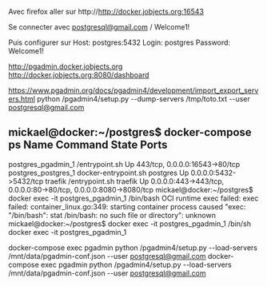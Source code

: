 
Avec firefox aller sur
http://http://docker.jobjects.org:16543

Se connecter avec postgresql@gmail.com / Welcome1!

Puis configurer sur
Host: postgres:5432
Login: postgres
Password: Welcome1!

http://pgadmin.docker.jobjects.org
http://docker.jobjects.org:8080/dashboard


https://www.pgadmin.org/docs/pgadmin4/development/import_export_servers.html
python /pgadmin4/setup.py --dump-servers /tmp/toto.txt --user postgresql@gmail.com

mickael@docker:~/postgres$ docker-compose ps
       Name                      Command              State                                Ports
------------------------------------------------------------------------------------------------------------------------------
postgres_pgadmin_1    /entrypoint.sh                  Up      443/tcp, 0.0.0.0:16543->80/tcp
postgres_postgres_1   docker-entrypoint.sh postgres   Up      0.0.0.0:5432->5432/tcp
traefik               /entrypoint.sh traefik          Up      0.0.0.0:443->443/tcp, 0.0.0.0:80->80/tcp, 0.0.0.0:8080->8080/tcp
mickael@docker:~/postgres$ docker exec -it postgres_pgadmin_1 /bin/bash
OCI runtime exec failed: exec failed: container_linux.go:349: starting container process caused "exec: \"/bin/bash\": stat /bin/bash: no such file or directory": unknown
mickael@docker:~/postgres$ docker exec -it postgres_pgadmin_1 /bin/sh
docker exec -it postgres_pgadmin_1

docker-compose exec pgadmin python /pgadmin4/setup.py --load-servers /mnt/data/pgadmin-conf.json --user postgresql@gmail.com
docker-compose exec pgadmin python /pgadmin4/setup.py --load-servers /mnt/data/pgadmin-conf.json --user postgresql@gmail.com